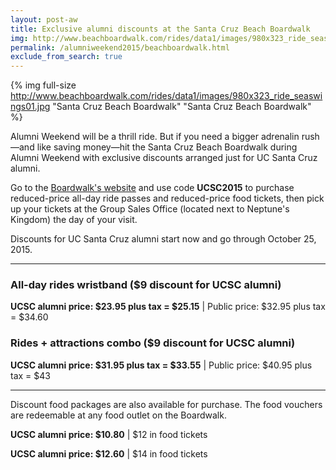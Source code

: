 ```yaml
---
layout: post-aw
title: Exclusive alumni discounts at the Santa Cruz Beach Boardwalk
img: http://www.beachboardwalk.com/rides/data1/images/980x323_ride_seaswings01.jpg
permalink: /alumniweekend2015/beachboardwalk.html
exclude_from_search: true
---
```


{% img full-size http://www.beachboardwalk.com/rides/data1/images/980x323_ride_seaswings01.jpg "Santa Cruz Beach Boardwalk" "Santa Cruz Beach Boardwalk" %}

Alumni Weekend will be a thrill ride. But if you need a bigger adrenalin rush—and like saving money—hit the Santa Cruz Beach Boardwalk during Alumni Weekend with exclusive discounts arranged just for UC Santa Cruz alumni.

Go to the [Boardwalk's website](http://www.beachboardwalk.com/beachfun) and use code **UCSC2015** to purchase reduced-price all-day ride passes and reduced-price food tickets, then pick up your tickets at the Group Sales Office (located next to Neptune's Kingdom) the day of your visit.

Discounts for UC Santa Cruz alumni start now and go through October 25, 2015.

***


### All-day rides wristband ($9 discount for UCSC alumni)
**UCSC alumni price: $23.95 plus tax = $25.15** | Public price: $32.95 plus tax = $34.60



### Rides + attractions combo ($9 discount for UCSC alumni)

**UCSC alumni price: $31.95 plus tax = $33.55** | Public price: $40.95 plus tax = $43

***

Discount food packages are also available for purchase. The food vouchers are redeemable at any food outlet on the Boardwalk.

**UCSC alumni price: $10.80** | $12 in food tickets

**UCSC alumni price: $12.60** | $14 in food tickets